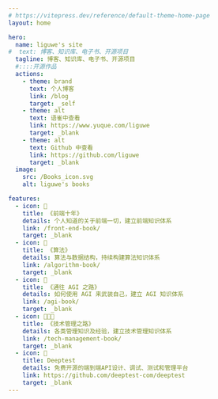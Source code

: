 ```yaml
---
# https://vitepress.dev/reference/default-theme-home-page
layout: home

hero:
  name: liguwe's site
#  text: 博客、知识库、电子书、开源项目
  tagline: 博客、知识库、电子书、开源项目
  #::::开源作品
  actions:
    - theme: brand
      text: 个人博客
      link: /blog
      target: _self
    - theme: alt
      text: 语雀中查看
      link: https://www.yuque.com/liguwe
      target: _blank
    - theme: alt
      text: Github 中查看
      link: https://github.com/liguwe
      target: _blank
  image:
    src: /Books_icon.svg
    alt: liguwe's books

features:
  - icon: 📕
    title: 《前端十年》
    details: 个人知道的关于前端一切，建立前端知识体系
    link: /front-end-book/
    target: _blank
  - icon: 📗
    title: 《算法》
    details: 算法与数据结构，持续构建算法知识体系
    link: /algorithm-book/
    target: _blank
  - icon: 🧠
    title: 《通往 AGI 之路》
    details: 如何使用 AGI 来武装自己，建立 AGI 知识体系
    link: /agi-book/
    target: _blank
  - icon: 👨‍👦‍👦
    title: 《技术管理之路》
    details: 各类管理知识及经验，建立技术管理知识体系
    link: /tech-management-book/
    target: _blank
  - icon: 🔌
    title: Deeptest
    details: 免费开源的端到端API设计、调试、测试和管理平台
    link: https://github.com/deeptest-com/deeptest
    target: _blank
---
```


